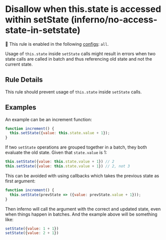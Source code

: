 # Disallow when this.state is accessed within setState (inferno/no-access-state-in-setstate)

💼 This rule is enabled in the following [configs](https://github.com/infernojs/eslint-plugin-inferno#shareable-configurations): `all`.

Usage of `this.state` inside `setState` calls might result in errors when two state calls are called in batch and thus referencing old state and not the current state.

## Rule Details

This rule should prevent usage of `this.state` inside `setState` calls.

## Examples

An example can be an increment function:

```javascript
function increment() {
  this.setState({value: this.state.value + 1});
}
```

If two `setState` operations are grouped together in a batch, they both evaluate the old state. Given that `state.value` is 1:

```javascript
this.setState({value: this.state.value + 1}) // 2
this.setState({value: this.state.value + 1}) // 2, not 3
```

This can be avoided with using callbacks which takes the previous state as first argument:

```javascript
function increment() {
  this.setState(prevState => ({value: prevState.value + 1}));
}
```

Then inferno will call the argument with the correct and updated state, even when things happen in batches. And the example above will be something like:

```javascript
setState({value: 1 + 1})
setState({value: 2 + 1})
```
